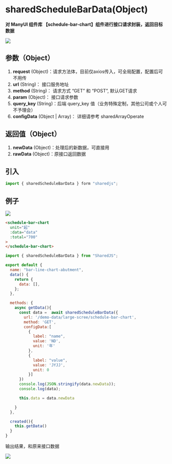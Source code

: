 # sharedScheduleBarData(Object)
**对 ManyUI 组件库 【schedule-bar-chart】组件进行接口请求封装，返回目标数据**

![](/SharedJS/markdown/sharedScheduleBarData1-1.png)

## 参数（Object）
1. **request** (Object)：请求方法体，目前仅axios传入，可全局配置，配置后可不用传
2. **url** (String)： 接口服务地址
3. **method** (String)： 请求方式 “GET” 和 “POST”, 默认GET请求
4. **param** (Object)： 接口请求参数
5. **query_key** (String)：后端 query_key 值（业务特殊定制，其他公司或个人可不予理会）
6. **configData** (Object | Array)： 详细请参考 sharedArrayOperate

## 返回值（Object）
1. **newData** (Object)：处理后的新数据，可直接用
2. **rawData** (Object)：原接口返回数据

## 引入
```javascript
import { sharedScheduleBarData } form "sharedjs";
```
## 例子
![](/SharedJS/markdown/sharedScheduleBarData1-2.png)
```html
<schedule-bar-chart
  unit="起"
  :data="data"
  :total="700"
>
</schedule-bar-chart>
``` 

```javascript
import { sharedScheduleBarData } from "SharedJS";

export default {
  name: "bar-line-chart-abutment",
  data() {
    return {
      data: [],
    };
  },

  methods: {
    async getData(){
      const data =  await sharedScheduleBarData({
        url: '/demo-data/large-scree/schedule-bar-chart',
        method: 'GET',
        configData:[
          {
            label: "name",
            value: 'ND',
            unit: '年'
          },
          {
            label: "value",
            value: 'JYJJ',
            unit: 0
          }]
      })
      console.log(JSON.stringify(data.newData));
      console.log(data);

      this.data = data.newData

    }
  },

  created(){
    this.getData()
  }
}
```

输出结果，和原来接口数据

![](/SharedJS/markdown/sharedScheduleBarData1-3.png)


